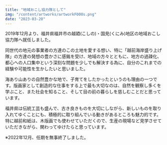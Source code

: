 ```yaml
---
title: "地域おこし協力隊として"
img: "/content/artworks/artworkF000s.png"
date: "2023-03-20"
---
```


2019年12月より、福井県福井市の越廼(こしの)・国見(くにみ)地区の地域おこし協力隊へ就任しました。  

同世代の地元の事業者の方達のこの土地を愛する想い、特に「越前海岸盛り上げ隊」の方達の発想の豊かさに感銘を受け、地域の方々とともに、地方の過疎化、都心への人口集中という深刻な問題を少しでも解決する為に、自分のこれまでの経験や可能性を生かしたいと思いました。  

海あり山ありの自然豊かな地で、子育てをしたかったというのも理由の一つです。版画家として創造的な仕事をする上で最も大切なのは、自然を観察し多くを学ぶこと、また社会を知ること、そして目の前の暮らしを慈しむことだと思っています。  

福井県は伝統工芸も盛んで、古き良きものを大切にしながら、新しいものを取り入れてゆくことにも、積極的に取り組んでいる動きがあるところも魅力的です。特に越前和紙は、木版画でも使わせていただくので、生産の現場など見学させていただきながら、関わってゆけたらと思っています。  

※2022年12月、任期を無事終了しました。  
